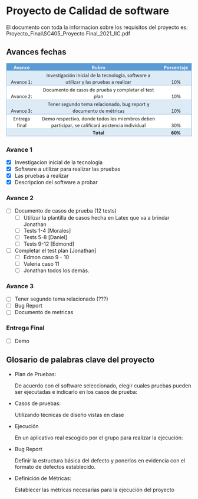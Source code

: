 # Proyecto de Calidad de software 
El documento con toda la informacion sobre los requisitos del proyecto es: Proyecto_Final\SC405_Proyecto Final_2021_IIC.pdf

## Avances fechas
![](avances.png)

### Avance 1
- [x] Investigacion inicial de la tecnologia
- [x] Software a utilizar para realizar las pruebas
- [x] Las pruebas a realizar
- [x] Descripcion del software a probar

### Avance 2
- [ ] Documento de casos de prueba (12 tests)
  - [ ] Utilizar la plantilla de casos hecha en Latex que va a brindar Jonathan
  - [ ] Tests 1-4 [Morales]
  - [ ] Tests 5-8 [Daniel]
  - [ ] Tests 9-12 [Edmond]
- [ ] Completar el test plan [Jonathan]
  - [ ] Edmon caso 9 - 10
  - [ ] Valeria caso 11
  - [ ] Jonathan todos los demás.

### Avance 3
- [ ] Tener segundo tema relacionado (???)
- [ ] Bug Report
- [ ] Documento de metricas

### Entrega Final
- [ ] Demo 

## Glosario de palabras clave del proyecto
- Plan de Pruebas: 
  
  De acuerdo con el software seleccionado, elegir cuales pruebas pueden ser ejecutadas e indicarlo en los casos de prueba:
- Casos de pruebas:
  
  Utilizando técnicas de diseño vistas en clase
- Ejecución
  
  En un aplicativo real escogido por el grupo para realizar la ejecución:
- Bug Report
  
  Definir la estructura básica del defecto y ponerlos en evidencia con el formato de defectos establecido.
- Definición de Métricas:
  
  Establecer las métricas necesarias para la ejecución del proyecto
